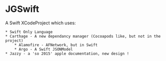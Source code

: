 # JGSwift

A Swift XCodeProject which uses:

    * Swift Only Language
    * Carthage - A new dependancy manager (Cocoapods like, but not in the project)
        * Alamofire - AFNetwork, but in Swift
        * Argo - A Swift JSONModel
    * Jazzy - a 'so 2015' apple documentation, new design !


